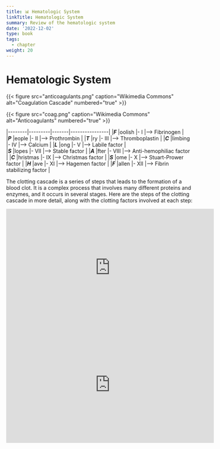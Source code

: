 ```yaml
---
title: 📊 Hematologic System
linkTitle: Hematologic System
summary: Review of the hematologic system
date: '2022-12-02'
type: book
tags:
  - chapter
weight: 20
---
```


# Hematologic System


{{< figure src="anticoagulants.png" caption="Wikimedia Commons" alt="Coagulation Cascade" numbered="true" >}}


{{< figure src="coag.png" caption="Wikimedia Commons" alt="Anticoagulants" numbered="true" >}}

|--------|---------|-------|----------------|
|***F*** |oolish   |- I    |--> Fibrinogen |   
|***P*** |eople    |- II   |--> Prothrombin  |
|***T*** |ry       |- III  |--> Thromboplastin | 
|***C*** |limbing  |- IV   |--> Calcium  |
|***L*** |ong      |- V    |--> Labile factor |  
|***S*** |lopes    |- VII  |--> Stable factor  |
|***A*** |fter     |- VIII |--> Anti-hemophiliac factor | 
|***C*** |hristmas |- IX   |--> Christmas factor  |
|***S*** |ome      |- X    |-->  Stuart-Prower factor | 
|***H*** |ave      |- XI   |--> Hagemen factor  |
|***F*** |allen    |- XII  |--> Fibrin stabilizing factor | 

The clotting cascade is a series of steps that leads to the formation of a blood clot. It is a complex process that involves many different proteins and enzymes, and it occurs in several stages. Here are the steps of the clotting cascade in more detail, along with the clotting factors involved at each step:


   <iframe width="560" height="315" src="https://www.youtube-nocookie.com/embed/R8JMfbYW2p4" title="YouTube video player" frameborder="0" allow="accelerometer; autoplay; clipboard-write; encrypted-media; gyroscope; picture-in-picture; web-share" allowfullscreen></iframe>


   <iframe width="560" height="315" src="https://www.youtube-nocookie.com/embed/cy3a__OOa2M" title="YouTube video player" frameborder="0" allow="accelerometer; autoplay; clipboard-write; encrypted-media; gyroscope; picture-in-picture; web-share" allowfullscreen></iframe>